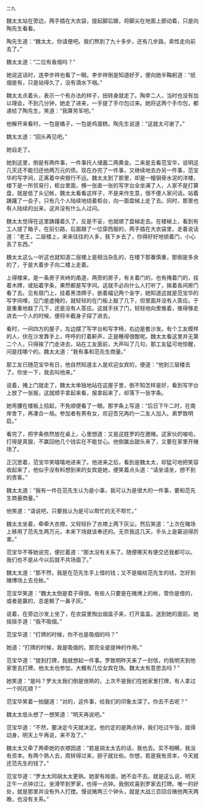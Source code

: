     二九 

   魏太太站在旁边，两手插在大衣袋，提起脚后跟，将脚尖在地面上颤动着，只是向陶先生看看。

   陶先生道：“魏太太，你请便吧。我们熬到了九十多步，还有几步路，索性走向前去了。”

   魏太太道：“二位有香烟吗？”

   她说这话时，连李步祥也看了一眼。李步祥倒是知道好歹，便向她半鞠躬道：“纸烟是有，只是站得久了，没有滴水下咽。”

   魏太太点着头，表示一个有办法的样子，扭转身就走了。陶李二人，当时也没有加以理会，不到几分钟，她走了进来，一手提了手巾包过来。她将这两个手巾包，都递给了陶先生，笑道：“我算劳军吧。”

   他解开来看时，一包是橘子，一包是鸡蛋糕。陶先生说道：“这就太可谢了。”

   魏太太道：“回头再见吧。”

   她自走了。

   她到这里，倒是有两件事，一件事托人储蓄二两黄金。二来是去看范宝华，说明这几天还不能归还他两万元的债。现在办完了一件事，又继续地去办另一件事，范宝华的写字间，正离着中央银行不远。魏太太到了那里，却是一幢钢骨水泥的洋楼，楼下是一所贸易行，柜台里面，横一张直一张的写字台全坐满了人，人家不是打算盘，就是低了头记帐，魏太太看看这样子，不是来作生意，很不便人家问话。站着踌躇了一会子，只有几个人陆续地绕着柜台，向一面盘梯上走了去。同时，那里也有人陆续的出来，这并没有什么人过问。

   魏太太觉得在这里踌躇着久了，反是不妥，也就顺了盘梯走去。在楼梯上，看到有工人提了箱子，在前引路，后面跟了一位穿西服的，两手插在大衣袋里，走着说话道：“老王，二层楼上，来来往往的人多，我下乡去了，你得好好地锁着门，小心丢了东西。”

   魏太太这么一听这也就知道二层楼上是相当杂乱的，在楼下那番慎重，那倒是多余的了，于是大着步子向二楼上走着。

   上得楼来，是一条房子夹峙的甬道，两旁的房子，有关着门的，也有掩着门的，挂着木牌，或贴着字条，果然都是写字间。这就不必向什么人打听了，挨着各间房门看了去。见有扇门上，挂着黑漆牌子，嵌着福记两个金字，她知道这就是范宝华的写字间哩，见门是虚掩的，就轻轻的在门板上敲了几下，但里面并没有人答应。于是重重地敲了几下，还是没有人答应。这就手扶了门，轻轻地向里推着，推得够走进去一个人的时候，便将半截身子探了进去。

   看时，一间四方的屋子，左边摆了写字台和写字椅，右边是套沙发。有个工友模样的人，伏在沙发靠手上，呼呼的打着鼾声，正是睡得很酣呢。魏太太看这里并无第二个人，只得挨了门走进去，站在工友面前，大声叫了几句，那工友猛可地惊醒，问是找哪个的。魏太太道：“我有事和范先生商量。”

   那工友已随范宝华有日，他自然知道主人是欢迎女宾的，便道：“他到三层楼去了。你坐一下，我去叫他来。”

   说着，掩上门就走了，魏太太单独地站在这屋子里，倒不知怎样是好，看到写字台上放了一张报，这就顺手拿起来看，报拿起来了，却落下一张字条。

   她弯腰在楼板上拾起，不免顺便看了一眼。那字条上写道：“后日下午二时，在南岸舍下，再凑合一局。参加者有男有女，欢迎吾兄再约一二友人加入。弟罗致明启。”

   看完了，把字条依然放在桌上，心里想道：又是这姓罗的在邀赌。这家伙的唆哈，打得是真狠，不赢回他几个钱实在不能甘心。他倒赢出甜头来了，又要在家里开赌场了。

   正沉思着，范宝华笑嘻嘻地进来了。他进来之后，看到是魏太太，却猛可地把笑容收起来了，他似乎没有料想到来的女宾是她，便笑着点头道：“请坐请坐，想不到的贵客。”

   魏太太道：“我有一件在范先生认为是小事，我可认为是很大的一件事，要和范先生商量商量。”

   他笑道：“请说吧，只要我认为是可以帮忙的无不帮忙。”

   魏太太坐着，牵牵大衣襟，又轻轻扑了衣襟上两下灰尘。然后笑道：“上次在赌场上移用了范先生两万元，本来下场就该奉还的。无奈我这几天，手头上是窘迫得厉害。”

   范宝华不等她说完，便拦着道：“那太没有关系了。随便哪天有便交还我都可以。我们也不是从今以后就不共场面了。”

   魏太太道：“那不然，我是在范先生手上借的钱；又不是输给范先生的钱，怎好到赌博场上去兑帐。”

   范宝华笑道：“魏太太倒是君子得很。有些人只要是在赌博上的帐，管你是借的，或者是赢的，总是赖了一鼻子灰。”

   说着，在旁边沙发上坐了，在衣袋里掏出烟盒子来，打开盒盖，送到她的面前。她摇摇手道：“我不吸烟。”

   范宝华道：“打牌的时候，你不也是吸烟的吗？”

   她道：“打牌的时候，我是吸烟的。那完全是提神的作用。”

   范宝华道：“提到打牌，我就想起一件事。罗致明昨天来了一封信，约我明天到他家里去打牌，他太太也参加，大概有几位女宾在场。魏太太有意思去吗？”

   她笑道：“是吗？罗太太我们倒是很熟的，上次不是我们在她家里打牌，有人拿过一个同花顺？”

   范宝华笑着一拍腿道：“对的，这件事，给我们的印象太深了。你去不去呢？”

   魏太太低头想了一想笑道：“明天再说吧。”

   范宝华道：“不然，要决定今天就决定。他约定的是两点钟，我们吃过午饭，就得动身，明天上午再说，来不及了。”

   魏太太又牵了两牵她的衣襟因道：“若是胡太太去的话，我也去。实不相瞒，我没有资本。有两个熟人去，周转得过来，胆子就壮些。你想，若是我有资本，今天就还范先生的钱了。”

   范宝华道：“罗太太同胡太太更熟。她家有局面，她不会不去。就是这么说，明天正午一点钟过江。坐滑竿到罗家，也得一点钟。我倒欢喜到罗家去打牌。唯一的好处，就是那里并没有外人打搅。慢说赌两三个钟头，就是大战三百回合赌他两天两晚，也没有关系。”

